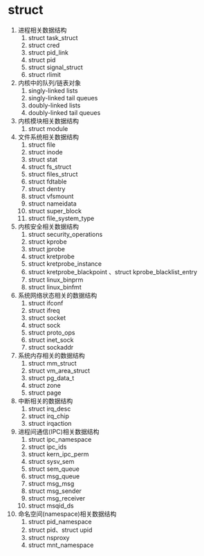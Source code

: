 # struct

1. 进程相关数据结构
    1) struct task_struct
    2) struct cred 
    3) struct pid_link
    4) struct pid 
    5) struct signal_struct 
    6) struct rlimit
2. 内核中的队列/链表对象
    1) singly-linked lists
    2) singly-linked tail queues
    3) doubly-linked lists
    4) doubly-linked tail queues
3. 内核模块相关数据结构
    1) struct module 
4. 文件系统相关数据结构
    1) struct file
    2) struct inode 
    3) struct stat
    4) struct fs_struct 
    5) struct files_struct
    6) struct fdtable 
    7) struct dentry 
    8) struct vfsmount
    9) struct nameidata
    10) struct super_block
    11) struct file_system_type
5. 内核安全相关数据结构
    1) struct security_operations
    2) struct kprobe
    3) struct jprobe
    4) struct kretprobe
    5) struct kretprobe_instance 
    6) struct kretprobe_blackpoint 、struct kprobe_blacklist_entry 
    7) struct linux_binprm
    8) struct linux_binfmt 
6. 系统网络状态相关的数据结构
    1) struct ifconf
    2) struct ifreq 
    3) struct socket
    4) struct sock
    5) struct proto_ops
    6) struct inet_sock
    7) struct sockaddr     
7. 系统内存相关的数据结构
    1) struct mm_struct
    2) struct vm_area_struct
    3) struct pg_data_t
    4) struct zone
    5) struct page
8. 中断相关的数据结构
    1) struct irq_desc
    2) struct irq_chip
    3) struct irqaction
9. 进程间通信(IPC)相关数据结构
    1) struct ipc_namespace
    2) struct ipc_ids
    3) struct kern_ipc_perm
    4) struct sysv_sem
    5) struct sem_queue
    6) struct msg_queue 
    7) struct msg_msg
    8) struct msg_sender
    9) struct msg_receiver
    10) struct msqid_ds
10. 命名空间(namespace)相关数据结构
    1) struct pid_namespace 
    2) struct pid、struct upid
    3) struct nsproxy
    4) struct mnt_namespace
